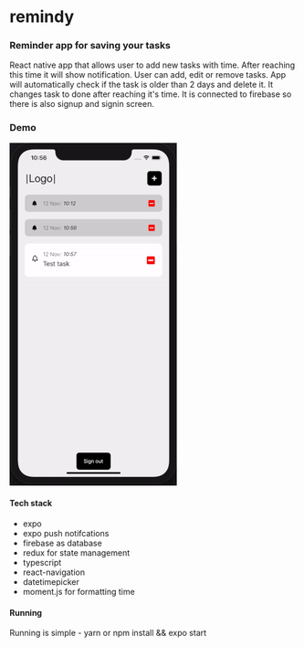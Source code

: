 # remindy

### Reminder app for saving your tasks

React native app that allows user to add new tasks with time. After reaching this time it will show notification.
User can add, edit or remove tasks. App will automatically check if the task is older than 2 days and delete it.
It changes task to done after reaching it's time.
It is connected to firebase so there is also signup and signin screen.

### Demo

![Demo](demo/remindy.gif)

#### Tech stack

- expo
- expo push notifcations
- firebase as database
- redux for state management
- typescript
- react-navigation
- datetimepicker
- moment.js for formatting time

#### Running

Running is simple - yarn or npm install && expo start
